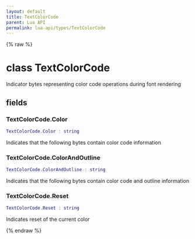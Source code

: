 ```yaml
---
layout: default
title: TextColorCode
parent: Lua API
permalink: lua-api/types/TextColorCode
---
```


{% raw %}

# class TextColorCode





Indicator bytes representing color code operations during font rendering





## fields


### TextColorCode.Color

```lua
TextColorCode.Color : string
```



Indicates that the following bytes contain color code information


### TextColorCode.ColorAndOutline

```lua
TextColorCode.ColorAndOutline : string
```



Indicates that the following bytes contain color code and outline information


### TextColorCode.Reset

```lua
TextColorCode.Reset : string
```



Indicates reset of the current color




{% endraw %}